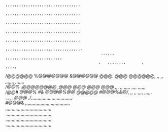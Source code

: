                                                ,,,,,,,,,,,,,,,,,,,,,,,,,,,,,,,,,
                                               ,,,,,,,,,,,,,,,,,,,,,,,,,,,,,,,,,
                                               ,,,,,,,,,,,,,,,,,,,,,,,,,,,,,,,,,
                                               ,,,,,,,,,,,,,,,,,,,,,,,,,,,,,,,,,
                                               ,,,,,,,,,,,,,,,,,,,,,,,,,,,,,,,,,
                                              ,,,,,,,,,,,,,,,,,,,,,,,,,,,,,,,,,.
                                              ...,,,  ,,,,,,,,,,,,,,,,,,,,,,,,, 
                                             ,   ,,,..,,,       ,         ,,,,, 
 /@@@@@@ %@@@@@@@  &@@@@@@ @@@.  @@@  @@@@@@*,   ,,   ,,     ,,,,,,,   ,,,,,,,  
 /@@%   .@@@@@@@@ ,@@@      @@@ @@@  @@@   ,,,   ,,   ,,,,,     ,,,,   ,,,,,,   
 /@@#    @@@%  #&  @@@@%@@   @@@@@   #@@@%&@/,   ,,   ,,        ,,,,   ,,,,,.   
            .,,       ,,      @@@       ,/*,,,,,,,,,,,,,,,,,,,,,,,,,,,,,,,,.    
                           #@@@&       ,,,,,,,,,,,,,,,,,,,,,,,,,,,,,,,,,,,      
                                     ,,,,,,,,,,,,,,,,,,,,,,,,,,,,,,,,,,,,       
                                   .,,,,,,,,,,,,,,,,,,,,,,,,,,,,,,,,,,,         
                                 .,,,,,,,,,,,,,,,,,,,,,,,,,,,,,,,,,,,.          
                               .,,,,,,,,,,,,,,,,,,,,,,,,,,,,,,,,,,,             
